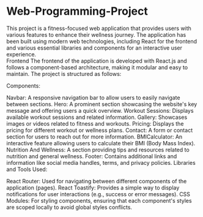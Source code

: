 # Web-Programming-Project

This project is a fitness-focused web application that provides users with various features to enhance their wellness journey. The application has been built using modern web technologies, including React for the frontend and various essential libraries and components for an interactive user experience. <br>
Frontend
The frontend of the application is developed with React.js and follows a component-based architecture, making it modular and easy to maintain. The project is structured as follows:

Components:

Navbar: A responsive navigation bar to allow users to easily navigate between sections.
Hero: A prominent section showcasing the website's key message and offering users a quick overview.
Workout Sessions: Displays available workout sessions and related information.
Gallery: Showcases images or videos related to fitness and workouts.
Pricing: Displays the pricing for different workout or wellness plans.
Contact: A form or contact section for users to reach out for more information.
BMICalculator: An interactive feature allowing users to calculate their BMI (Body Mass Index).
Nutrition And Wellness: A section providing tips and resources related to nutrition and general wellness.
Footer: Contains additional links and information like social media handles, terms, and privacy policies.
Libraries and Tools Used:

React Router: Used for navigating between different components of the application (pages).
React Toastify: Provides a simple way to display notifications for user interactions (e.g., success or error messages).
CSS Modules: For styling components, ensuring that each component's styles are scoped locally to avoid global styles conflicts.
